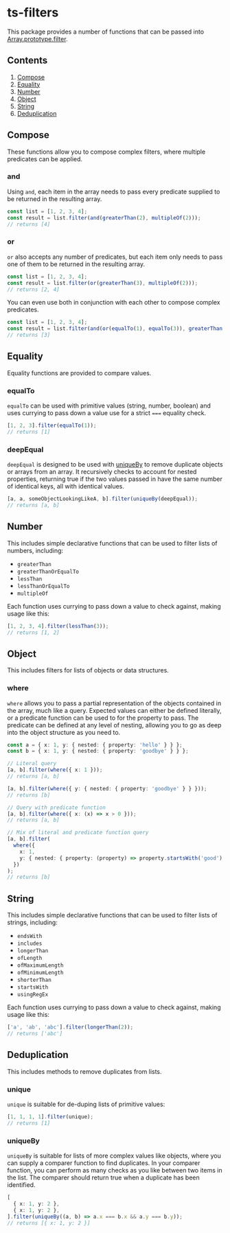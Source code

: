 # ts-filters

This package provides a number of functions that can be passed into [Array.prototype.filter](https://developer.mozilla.org/en-US/docs/Web/JavaScript/Reference/Global_Objects/Array/filter).

## Contents

1. [Compose](#compose)
1. [Equality](#equality)
1. [Number](#number)
1. [Object](#object)
1. [String](#string)
1. [Deduplication](#deduplication)

## Compose

These functions allow you to compose complex filters, where multiple predicates can be applied.

### and

Using `and`, each item in the array needs to pass every predicate supplied to be returned in the resulting array.

```ts
const list = [1, 2, 3, 4];
const result = list.filter(and(greaterThan(2), multipleOf(2)));
// returns [4]
```

### or

`or` also accepts any number of predicates, but each item only needs to pass one of them to be returned in the resulting array.

```ts
const list = [1, 2, 3, 4];
const result = list.filter(or(greaterThan(3), multipleOf(2)));
// returns [2, 4]
```

You can even use both in conjunction with each other to compose complex predicates.

```ts
const list = [1, 2, 3, 4];
const result = list.filter(and(or(equalTo(1), equalTo(3)), greaterThan(1)));
// returns [3]
```

## Equality

Equality functions are provided to compare values.

### equalTo

`equalTo` can be used with primitive values (string, number, boolean) and uses currying to pass down a value use for a strict `===` equality check.

```ts
[1, 2, 3].filter(equalTo(1));
// returns [1]
```

### deepEqual

`deepEqual` is designed to be used with [uniqueBy](#uniqueBy) to remove duplicate objects or arrays from an array. It recursively checks to account for nested properties, returning true if the two values passed in have the same number of identical keys, all with identical values.

```ts
[a, a, someObjectLookingLikeA, b].filter(uniqueBy(deepEqual));
// returns [a, b]
```

## Number

This includes simple declarative functions that can be used to filter lists of numbers, including:

- `greaterThan`
- `greaterThanOrEqualTo`
- `lessThan`
- `lessThanOrEqualTo`
- `multipleOf`

Each function uses currying to pass down a value to check against, making usage like this:

```ts
[1, 2, 3, 4].filter(lessThan(3));
// returns [1, 2]
```

## Object

This includes filters for lists of objects or data structures.

### where

`where` allows you to pass a partial representation of the objects contained in the array, much like a query. Expected values can either be defined literally, or a predicate function can be used to for the property to pass. The predicate can be defined at any level of nesting, allowing you to go as deep into the object structure as you need to.

```ts
const a = { x: 1, y: { nested: { property: 'hello' } } };
const b = { x: 1, y: { nested: { property: 'goodbye' } } };

// Literal query
[a, b].filter(where({ x: 1 }));
// returns [a, b]

[a, b].filter(where({ y: { nested: { property: 'goodbye' } } }));
// returns [b]

// Query with predicate function
[a, b].filter(where({ x: (x) => x > 0 }));
// returns [a, b]

// Mix of literal and predicate function query
[a, b].filter(
  where({
    x: 1,
    y: { nested: { property: (property) => property.startsWith('good') } },
  })
);
// returns [b]
```

## String

This includes simple declarative functions that can be used to filter lists of strings, including:

- `endsWith`
- `includes`
- `longerThan`
- `ofLength`
- `ofMaximumLength`
- `ofMinimumLength`
- `shorterThan`
- `startsWith`
- `usingRegEx`

Each function uses currying to pass down a value to check against, making usage like this:

```ts
['a', 'ab', 'abc'].filter(longerThan(2));
// returns ['abc']
```

## Deduplication

This includes methods to remove duplicates from lists.

### unique

`unique` is suitable for de-duping lists of primitive values:

```ts
[1, 1, 1, 1].filter(unique);
// returns [1]
```

### uniqueBy

`uniqueBy` is suitable for lists of more complex values like objects, where you can supply a comparer function to find duplicates. In your comparer function, you can perform as many checks as you like between two items in the list. The comparer should return true when a duplicate has been identified.

```ts
[
  { x: 1, y: 2 },
  { x: 1, y: 2 },
].filter(uniqueBy((a, b) => a.x === b.x && a.y === b.y));
// returns [{ x: 1, y: 2 }]
```
